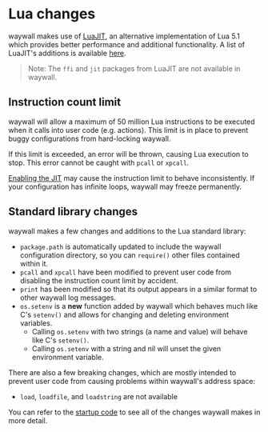 # Lua changes

waywall makes use of [LuaJIT], an alternative implementation of Lua 5.1 which
provides better performance and additional functionality. A list of LuaJIT's
additions is available [here](https://luajit.org/extensions.html).

> Note: The `ffi` and `jit` packages from LuaJIT are not available in waywall.

## Instruction count limit

waywall will allow a maximum of 50 million Lua instructions to be executed when
it calls into user code (e.g. actions). This limit is in place to prevent buggy
configurations from hard-locking waywall.

If this limit is exceeded, an error will be thrown, causing Lua execution to
stop. This error cannot be caught with `pcall` or `xpcall`.

<div class="warning">

[Enabling the JIT] may cause the instruction limit to behave inconsistently. If
your configuration has infinite loops, waywall may freeze permanently.

</div>

## Standard library changes

waywall makes a few changes and additions to the Lua standard library:

  - `package.path` is automatically updated to include the waywall configuration
    directory, so you can `require()` other files contained within it.
  - `pcall` and `xpcall` have been modified to prevent user code from disabling
    the instruction count limit by accident.
  - `print` has been modified so that its output appears in a similar format to
    other waywall log messages.
  - `os.setenv` is a **new** function added by waywall which behaves much like
    C's `setenv()` and allows for changing and deleting environment variables.
    - Calling `os.setenv` with two strings (a name and value) will behave like
      C's `setenv()`.
    - Calling `os.setenv` with a string and nil will unset the given environment
      variable.

There are also a few breaking changes, which are mostly intended to prevent user
code from causing problems within waywall's address space:

  - `load`, `loadfile`, and `loadstring` are not available

You can refer to the [startup code] to see all of the changes waywall makes in
more detail.

[LuaJIT]: https://luajit.org
[Enabling the JIT]: 01_options_experimental.md#jit
[startup code]: https://github.com/tesselslate/waywall/blob/main/waywall/lua/init.lua
